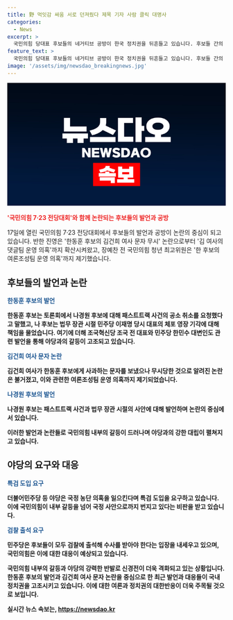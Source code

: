 ```yaml
---
title: 野 먹잇감 싸움 서로 던져줬다 제목 기자 사람 클릭 대명사
categories:
  - News
excerpt: >
  국민의힘 당대표 후보들의 네거티브 공방이 한국 정치권을 뒤흔들고 있습니다. 후보들 간의 논쟁에서 여사 문자와 여론조성팀 운영 의혹이 쏟아지고 있고, 특히 패스트트랙 사건 관련 발언으로 대관련 의혹이 촉발되어 야당은 특검 도입을 주장하고 있습니다. 이에 더불어민주당 등 야당은 국정 농단의 가능성을 제기하여 공세를 가하고 있습니다. 한편, 당내에서도 후보들 간의 공방은 심화되고 있으며, 이에 관련하여 각종 의혹과 주장이 제기되고 있습니다.
feature_text: >
  국민의힘 당대표 후보들의 네거티브 공방이 한국 정치권을 뒤흔들고 있습니다. 후보들 간의 논쟁에서 여사 문자와 여론조성팀 운영 의혹이 쏟아지고 있고, 특히 패스트트랙 사건 관련 발언으로 대관련 의혹이 촉발되어 야당은 특검 도입을 주장하고 있습니다. 이에 더불어민주당 등 야당은 국정 농단의 가능성을 제기하여 공세를 가하고 있습니다. 한편, 당내에서도 후보들 간의 공방은 심화되고 있으며, 이에 관련하여 각종 의혹과 주장이 제기되고 있습니다.
image: '/assets/img/newsdao_breakingnews.jpg'
---
```


<p><img src="/assets/img/newsdao_breakingnews.jpg" alt="ontimetimes 속보" /></p>

<p><b><span style="color: #ee2323;">'국민의힘 7·23 전당대회'와 함께 논란되는 후보들의 발언과 공방</span></b></p>

<p data-ke-size="size16">17일에 열린 국민의힘 7·23 전당대회에서 후보들의 발언과 공방이 논란의 중심이 되고 있습니다. 반한 진영은 '한동훈 후보의 김건희 여사 문자 무시' 논란으로부터 '김 여사의 댓글팀 운영 의혹'까지 확산시켜왔고, 장예찬 전 국민의힘 청년 최고위원은 '한 후보의 여론조성팀 운영 의혹'까지 제기했습니다.</p>

<h2 data-ke-size="size26">후보들의 발언과 논란</h2>

<p><b><span style="color: #1a5490;">한동훈 후보의 발언</span><b></p>

<p data-ke-size="size16">한동훈 후보는 토론회에서 나경원 후보에 대해 패스트트랙 사건의 공소 취소를 요청했다고 말했고, 나 후보는 법무 장관 시절 민주당 이재명 당시 대표의 체포 영장 기각에 대해 책임을 물었습니다. 여기에 더해 조국혁신당 조국 전 대표와 민주당 한민수 대변인도 관련 발언을 통해 야당과의 갈등이 고조되고 있습니다.</p>

<p><b><span style="color: #1a5490;">김건희 여사 문자 논란</span></b></p>

<p data-ke-size="size16">김건희 여사가 한동훈 후보에게 사과하는 문자를 보냈으나 무시당한 것으로 알려진 논란은 불거졌고, 이와 관련한 여론조성팀 운영 의혹까지 제기되었습니다.</p>

<p><b><span style="color: #1a5490;">나경원 후보의 발언</span></b></p>

<p data-ke-size="size16">나경원 후보는 패스트트랙 사건과 법무 장관 시절의 사안에 대해 발언하며 논란의 중심에 서 있습니다.</p>

<p>이러한 발언과 논란들로 국민의힘 내부의 갈등이 드러나며 야당과의 강한 대립이 펼쳐지고 있습니다.</p>

<h2 data-ke-size="size26">야당의 요구와 대응</h2>

<p><b><span style="color: #1a5490;">특검 도입 요구</span></b></p>

<p data-ke-size="size16">더불어민주당 등 야당은 국정 농단 의혹을 일으킨다며 특검 도입을 요구하고 있습니다. 이에 국민의힘이 내부 갈등을 넘어 국정 사안으로까지 번지고 있다는 비판을 받고 있습니다.</p>

<p><b><span style="color: #1a5490;">검찰 출석 요구</span></b></p>

<p data-ke-size="size16">민주당은 후보들이 모두 검찰에 출석해 수사를 받아야 한다는 입장을 내세우고 있으며, 국민의힘은 이에 대한 대응이 예상되고 있습니다.</p>

<p>국민의힘 내부의 갈등과 야당의 강력한 반발로 신경전이 더욱 격화되고 있는 상황입니다. 한동훈 후보의 발언과 김건희 여사 문자 논란을 중심으로 한 최근 발언과 대응들이 국내 정치권을 고조시키고 있습니다. 이에 대한 여론과 정치권의 대한반응이 더욱 주목될 것으로 보입니다.</p></p>
실시간 뉴스 속보는, <a href="https://newsdao.kr" rel="dofollow">https://newsdao.kr</a>


